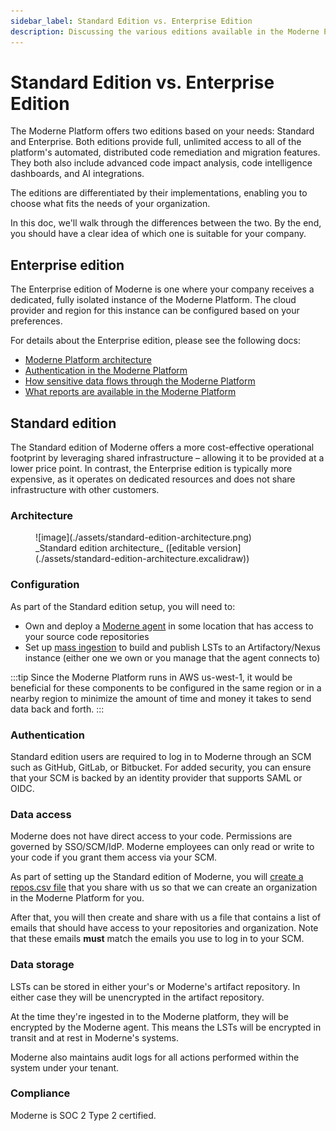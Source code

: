 ```yaml
---
sidebar_label: Standard Edition vs. Enterprise Edition
description: Discussing the various editions available in the Moderne Platform.
---
```


# Standard Edition vs. Enterprise Edition

The Moderne Platform offers two editions based on your needs: Standard and Enterprise. Both editions provide full, unlimited access to all of the platform's automated, distributed code remediation and migration features. They both also include advanced code impact analysis, code intelligence dashboards, and AI integrations.

The editions are differentiated by their implementations, enabling you to choose what fits the needs of your organization.

In this doc, we'll walk through the differences between the two. By the end, you should have a clear idea of which one is suitable for your company.

## Enterprise edition

The Enterprise edition of Moderne is one where your company receives a dedicated, fully isolated instance of the Moderne Platform. The cloud provider and region for this instance can be configured based on your preferences.

For details about the Enterprise edition, please see the following docs:

* [Moderne Platform architecture](./architecture.md)
* [Authentication in the Moderne Platform](./authentication.md)
* [How sensitive data flows through the Moderne Platform](./flow.md)
* [What reports are available in the Moderne Platform](./reporting.md)

## Standard edition

The Standard edition of Moderne offers a more cost-effective operational footprint by leveraging shared infrastructure – allowing it to be provided at a lower price point. In contrast, the Enterprise edition is typically more expensive, as it operates on dedicated resources and does not share infrastructure with other customers.

### Architecture

<figure>
  ![image](./assets/standard-edition-architecture.png)
  <figcaption>_Standard edition architecture_ ([editable version](./assets/standard-edition-architecture.excalidraw))</figcaption>
</figure>

### Configuration

As part of the Standard edition setup, you will need to:

* Own and deploy a [Moderne agent](../how-to-guides/agent-configuration/agent-config.md) in some location that has access to your source code repositories
* Set up [mass ingestion](../how-to-guides/mass-ingest.md) to build and publish LSTs to an Artifactory/Nexus instance (either one we own or you manage that the agent connects to)

:::tip
Since the Moderne Platform runs in AWS us-west-1, it would be beneficial for these components to be configured in the same region or in a nearby region to minimize the amount of time and money it takes to send data back and forth.
:::

### Authentication

Standard edition users are required to log in to Moderne through an SCM such as GitHub, GitLab, or Bitbucket. For added security, you can ensure that your SCM is backed by an identity provider that supports SAML or OIDC.

### Data access

Moderne does not have direct access to your code. Permissions are governed by SSO/SCM/IdP. Moderne employees can only read or write to your code if you grant them access via your SCM.

As part of setting up the Standard edition of Moderne, you will [create a repos.csv file](../../references/repos-csv.md) that you share with us so that we can create an organization in the Moderne Platform for you.

After that, you will then create and share with us a file that contains a list of emails that should have access to your repositories and organization. Note that these emails **must** match the emails you use to log in to your SCM.

### Data storage

LSTs can be stored in either your's or Moderne's artifact repository. In either case they will be unencrypted in the artifact repository.

At the time they're ingested in to the Moderne platform, they will be encrypted by the Moderne agent. This means the LSTs will be encrypted in transit and at rest in Moderne's systems.

Moderne also maintains audit logs for all actions performed within the system under your tenant.

### Compliance

Moderne is SOC 2 Type 2 certified.